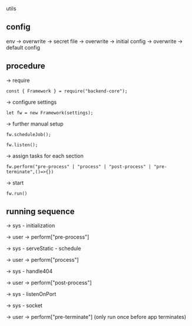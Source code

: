 utils

## config

env -> overwrite -> secret file -> overwrite -> initial config -> overwrite -> default config

## procedure

-> require

`const { Framework } = require("backend-core");`

-> configure settings

`let fw = new Framework(settings);`

-> further manual setup

`fw.scheduleJob();`

`fw.listen();`

-> assign tasks for each section

`fw.perform("pre-process" | "process" | "post-process" | "pre-terminate",()=>{})`

-> start

`fw.run()`

## running sequence

-> sys - initialization

-> user -> perform["pre-process"]

-> sys - serveStatic - schedule

-> user -> perform["process"]

-> sys - handle404

-> user -> perform["post-process"]

-> sys - listenOnPort

-> sys - socket

-> user -> perform["pre-terminate"] (only run once before app terminates)
